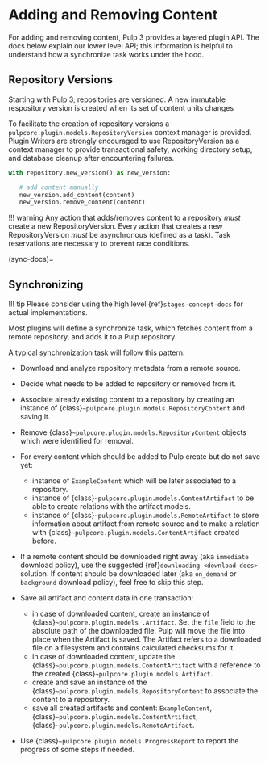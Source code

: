 # Adding and Removing Content

For adding and removing content, Pulp 3 provides a layered plugin API. The docs below explain our
lower level API; this information is helpful to understand how a synchronize task works under the
hood.

## Repository Versions

Starting with Pulp 3, repositories are versioned. A new immutable respository version is created
when its set of content units changes

To facilitate the creation of repository versions a
`pulpcore.plugin.models.RepositoryVersion` context manager is provided. Plugin Writers are
strongly encouraged to use RepositoryVersion as a context manager to provide transactional safety,
working directory setup, and database cleanup after encountering failures.

```python
with repository.new_version() as new_version:

   # add content manually
   new_version.add_content(content)
   new_version.remove_content(content)
```

!!! warning
Any action that adds/removes content to a repository *must* create a new RepositoryVersion.
Every action that creates a new RepositoryVersion *must* be asynchronous (defined as a task).
Task reservations are necessary to prevent race conditions.


(sync-docs)=

## Synchronizing

!!! tip
Please consider using the high level {ref}`stages-concept-docs` for actual implementations.


Most plugins will define a synchronize task, which fetches content from a remote repository, and
adds it to a Pulp repository.

A typical synchronization task will follow this pattern:

- Download and analyze repository metadata from a remote source.

- Decide what needs to be added to repository or removed from it.

- Associate already existing content to a repository by creating an instance of
  {class}`~pulpcore.plugin.models.RepositoryContent` and saving it.

- Remove {class}`~pulpcore.plugin.models.RepositoryContent` objects which were identified for
  removal.

- For every content which should be added to Pulp create but do not save yet:

  - instance of `ExampleContent` which will be later associated to a repository.
  - instance of {class}`~pulpcore.plugin.models.ContentArtifact` to be able to create relations with
    the artifact models.
  - instance of {class}`~pulpcore.plugin.models.RemoteArtifact` to store information about artifact
    from remote source and to make a relation with {class}`~pulpcore.plugin.models.ContentArtifact`
    created before.

- If a remote content should be downloaded right away (aka `immediate` download policy), use
  the suggested  {ref}`downloading <download-docs>` solution. If content should be downloaded
  later (aka `on_demand` or `background` download policy), feel free to skip this step.

- Save all artifact and content data in one transaction:

  - in case of downloaded content, create an instance of
    {class}`~pulpcore.plugin.models .Artifact`. Set the `file` field to the
    absolute path of the downloaded file. Pulp will move the file into place
    when the Artifact is saved. The Artifact refers to a downloaded file on a
    filesystem and contains calculated checksums for it.
  - in case of downloaded content, update the {class}`~pulpcore.plugin.models.ContentArtifact` with
    a reference to the created {class}`~pulpcore.plugin.models.Artifact`.
  - create and save an instance of the {class}`~pulpcore.plugin.models.RepositoryContent` to
    associate the content to a repository.
  - save all created artifacts and content: `ExampleContent`,
    {class}`~pulpcore.plugin.models.ContentArtifact`,
    {class}`~pulpcore.plugin.models.RemoteArtifact`.

- Use {class}`~pulpcore.plugin.models.ProgressReport` to report the progress of some steps if needed.
